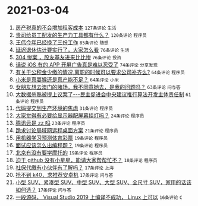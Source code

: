 # 2021-03-04

1. [房产税真的不会增加租客成本](https://www.v2ex.com/t/758303) `127条评论` `生活`
1. [贵司给员工配发的生产力工具都有什么？](https://www.v2ex.com/t/758347) `120条评论` `程序员`
1. [王伟今年已经换了三份工作](https://www.v2ex.com/t/758236) `85条评论` `随想`
1. [延迟退休估计要实行了，大家怎么看](https://www.v2ex.com/t/758335) `76条评论` `生活`
1. [304 惨案 ，股友基友进来比比惨](https://www.v2ex.com/t/758341) `76条评论` `投资`
1. [话说 iOS 有的 APP 开屏广告真是难以忍受了](https://www.v2ex.com/t/758249) `74条评论` `分享发现`
1. [有关于公积金少缴的情况,离职的时候可以要求公司补齐么?](https://www.v2ex.com/t/758294) `64条评论` `程序员`
1. [小米是真耍猴还是真产能不足？](https://www.v2ex.com/t/758414) `64条评论` `小米`
1. [女朋友想去澳门的赌场，我不同意她去，是我的问题吗？](https://www.v2ex.com/t/758504) `63条评论` `问与答`
1. [大数据杀熟被提上议案了---民主促进会中央建议推行算法开发主体责任制](https://www.v2ex.com/t/758272) `61条评论` `程序员`
1. [代码提交到生产环境的焦虑](https://www.v2ex.com/t/758327) `31条评论` `程序员`
1. [大家觉得有必要给显示器配屏幕挂灯吗？](https://www.v2ex.com/t/758476) `24条评论` `程序员`
1. [腾讯云是 zz 吗](https://www.v2ex.com/t/758268) `23条评论` `程序员`
1. [跪求讨论局域网远程桌面方案](https://www.v2ex.com/t/758326) `21条评论` `程序员`
1. [用机器学习预测体育彩票](https://www.v2ex.com/t/758563) `19条评论` `程序员`
1. [面试应该怎么出编程题？](https://www.v2ex.com/t/758488) `19条评论` `程序员`
1. [北京有没有要学摩托的](https://www.v2ex.com/t/758481) `19条评论` `程序员`
1. [迫于 github 没有小星星，能请大家帮帮忙不？](https://www.v2ex.com/t/758540) `18条评论` `程序员`
1. [社保代缴有小伙伴有了解吗？](https://www.v2ex.com/t/758505) `17条评论` `上海`
1. [抢不到 k40，求推荐安卓机](https://www.v2ex.com/t/758316) `17条评论` `问与答`
1. [小型 SUV、紧凑型 SUV、中型 SUV、大型 SUV、全尺寸 SUV，家用的话该如何选？](https://www.v2ex.com/t/758251) `17条评论` `问与答`
1. [一段源码， Visual Studio 2019 上编译不成功， Linux 上可以](https://www.v2ex.com/t/758288) `16条评论` `C`
